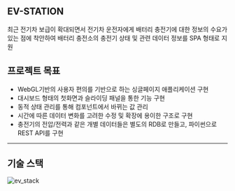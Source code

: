 EV-STATION  
--- 
최근 전기차 보급이 확대되면서 전기차 운전자에게 배터리 충전기에 대한 정보의 수요가 있는 점에 착안하여 배터리 충전소의 충전기 상태 및 관련 데이터 정보를 SPA 형태로 지원

프로젝트 목표
---
* WebGL기반의 사용자 편의를 기반으로 하는 싱글페이지 애플리케이션 구현
* 대시보드 형태의 첫화면과 슬라이딩 패널을 통한 기능 구현
* 동적 상태 관리를 통해 컴포넌트에서 바뀌는 값 관리
* 시간에 따른 데이터 변화를 고려한 수정 및 확장에 용이한 구조로 구현
* 충전기의 전압/전력과 같은 개별 데이터들은 별도의 RDB로 만들고, 파이썬으로 REST API를 구현
---
기술 스택  
---
![ev_stack](https://github.com/wkddns40/ev-station/assets/30453120/ffa467db-e5b6-45cd-8838-5e7e5d724ed6)
